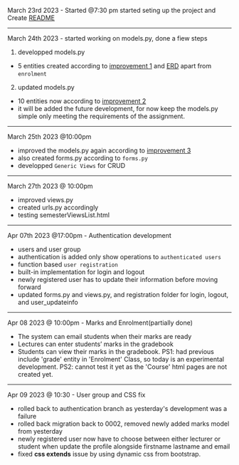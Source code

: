 
March 23rd 2023 - Started @7:30 pm
started seting up the project and Create [README](../README.md)

---

March 24th 2023 - started working on models.py, done a fiew steps

1. developped models.py
 - 5  entities created according to [improvement 1](./models.py.md#improvement1) and [ERD](./ERD.png) apart from `enrolment`

2. updated models.py
 - 10 entities now according to [improvement 2](./models.py.md#improvement2)
 - it will be added the future development, for now keep the models.py simple only meeting the requirements of the assignment.

---
March 25th 2023 @10:00pm 
- improved the models.py again according to [improvement 3](./models.py.md#improvement3)
- also created forms.py according to `forms.py`
- developped `Generic Views` for CRUD

---
March 27th 2023 @ 10:00pm
- improved views.py
- created urls.py accordingly
- testing semesterViewsList.html

---

Apr 07th 2023 @17:00pm - Authentication development
- users and user group
- authentication is added only show operations to `authenticated users`
- function based `user registration`
- built-in implementation for login and logout
- newly registered user has to update their information before moving forward
- updated forms.py and views.py, and registration folder for login, logout, and user_updateinfo

---

Apr 08 2023 @ 10:00pm - Marks and Enrolment(partially done)
- The system can email students when their marks are ready 
- Lectures can enter students’ marks in the gradebook 
- Students can view their marks in the gradebook.
PS1: had previous include 'grade' entity in 'Enrolment' Class, so today is an experimental development.
PS2: cannot test it yet as the 'Course' html pages are not created yet.

---
Apr 09 2023 @ 10:30 - User group and CSS fix
- rolled back to authentication branch as yesterday's development was a failure
- rolled back migration back to 0002, removed newly added marks model from yesterday
- newly registered user now have to choose between either lecturer or student when update the profile alongside firstname lastname and email
- fixed **css extends** issue by using dynamic css from bootstrap.